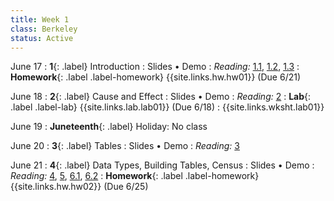 ```yaml
---
title: Week 1
class: Berkeley
status: Active
---
```


June 17
: **1**{: .label} Introduction
    : Slides &#8226; Demo
: _Reading:_ [1.1](https://inferentialthinking.com/chapters/01/1/intro.html), [1.2](https://inferentialthinking.com/chapters/01/2/why-data-science.html), [1.3](https://inferentialthinking.com/chapters/01/3/Plotting_the_Classics.html)
: **Homework**{: .label .label-homework} {{site.links.hw.hw01}} (Due 6/21)

June 18
: **2**{: .label} Cause and Effect
    : Slides &#8226; Demo
: _Reading:_ [2](https://inferentialthinking.com/chapters/02/causality-and-experiments.html)
: **Lab**{: .label .label-lab} {{site.links.lab.lab01}} (Due 6/18)
    : {{site.links.wksht.lab01}}

June 19
: **Juneteenth**{: .label} Holiday: No class

June 20
: **3**{: .label} Tables
    : Slides &#8226; Demo
: _Reading:_ [3](https://inferentialthinking.com/chapters/03/programming-in-python.html)

June 21
: **4**{: .label} Data Types, Building Tables, Census
    : Slides &#8226; Demo
: _Reading:_ [4](https://inferentialthinking.com/chapters/04/Data_Types.html), [5](https://inferentialthinking.com/chapters/05/Sequences.html), [6.1](https://inferentialthinking.com/chapters/06/1/Sorting_Rows.html), [6.2](https://inferentialthinking.com/chapters/06/2/Selecting_Rows.html)
: **Homework**{: .label .label-homework} {{site.links.hw.hw02}} (Due 6/25)
